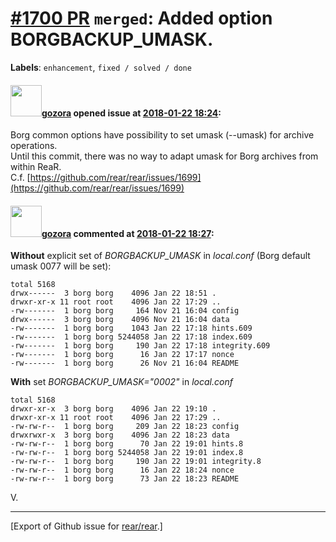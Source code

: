 [\#1700 PR](https://github.com/rear/rear/pull/1700) `merged`: Added option BORGBACKUP\_UMASK.
=============================================================================================

**Labels**: `enhancement`, `fixed / solved / done`

#### <img src="https://avatars.githubusercontent.com/u/12116358?u=1c5ba9dcee5ca3082f03029a7fbe647efd30eb49&v=4" width="50">[gozora](https://github.com/gozora) opened issue at [2018-01-22 18:24](https://github.com/rear/rear/pull/1700):

Borg common options have possibility to set umask (--umask) for archive
operations.  
Until this commit, there was no way to adapt umask for Borg archives
from within ReaR.  
C.f.
[https://github.com/rear/rear/issues/1699](https://github.com/rear/rear/issues/1699)

#### <img src="https://avatars.githubusercontent.com/u/12116358?u=1c5ba9dcee5ca3082f03029a7fbe647efd30eb49&v=4" width="50">[gozora](https://github.com/gozora) commented at [2018-01-22 18:27](https://github.com/rear/rear/pull/1700#issuecomment-359518640):

**Without** explicit set of *BORGBACKUP\_UMASK* in *local.conf* (Borg
default umask 0077 will be set):

    total 5168
    drwx------  3 borg borg    4096 Jan 22 18:51 .
    drwxr-xr-x 11 root root    4096 Jan 22 17:29 ..
    -rw-------  1 borg borg     164 Nov 21 16:04 config
    drwx------  3 borg borg    4096 Nov 21 16:04 data
    -rw-------  1 borg borg    1043 Jan 22 17:18 hints.609
    -rw-------  1 borg borg 5244058 Jan 22 17:18 index.609
    -rw-------  1 borg borg     190 Jan 22 17:18 integrity.609
    -rw-------  1 borg borg      16 Jan 22 17:17 nonce
    -rw-------  1 borg borg      26 Nov 21 16:04 README

**With** set *BORGBACKUP\_UMASK="0002"* in *local.conf*

    total 5168
    drwxr-xr-x  3 borg borg    4096 Jan 22 19:10 .
    drwxr-xr-x 11 root root    4096 Jan 22 17:29 ..
    -rw-rw-r--  1 borg borg     209 Jan 22 18:23 config
    drwxrwxr-x  3 borg borg    4096 Jan 22 18:23 data
    -rw-rw-r--  1 borg borg      70 Jan 22 19:01 hints.8
    -rw-rw-r--  1 borg borg 5244058 Jan 22 19:01 index.8
    -rw-rw-r--  1 borg borg     190 Jan 22 19:01 integrity.8
    -rw-rw-r--  1 borg borg      16 Jan 22 18:24 nonce
    -rw-rw-r--  1 borg borg      73 Jan 22 18:23 README

V.

------------------------------------------------------------------------

\[Export of Github issue for
[rear/rear](https://github.com/rear/rear).\]
